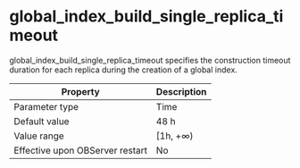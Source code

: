 global_index_build_single_replica_timeout 
==============================================================

global_index_build_single_replica_timeout specifies the construction timeout duration for each replica during the creation of a global index. 


|          **Property**           | **Description** |
|---------------------------------|-----------------|
| Parameter type                  | Time            |
| Default value                   | 48 h            |
| Value range                     | \[1h, +∞)       |
| Effective upon OBServer restart | No              |



